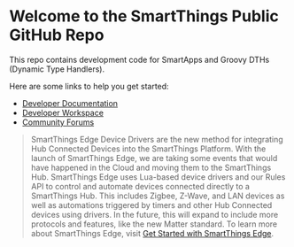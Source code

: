 # Welcome to the SmartThings Public GitHub Repo

This repo contains development code for SmartApps and Groovy DTHs (Dynamic Type Handlers).

Here are some links to help you get started:

* [Developer Documentation](https://developer-preview.smartthings.com)
* [Developer Workspace](https://smartthings.developer.samsung.com/workspace)
* [Community Forums](http://community.smartthings.com)

> SmartThings Edge Device Drivers are the new method for integrating Hub Connected Devices into the SmartThings Platform. With the launch of SmartThings Edge, we are taking some events that would have happened in the Cloud and moving them to the SmartThings Hub. SmartThings Edge uses Lua-based device drivers and our Rules API to control and automate devices connected directly to a SmartThings Hub. This includes Zigbee, Z-Wave, and LAN devices as well as automations triggered by timers and other Hub Connected devices using drivers. In the future, this will expand to include more protocols and features, like the new Matter standard.
> To learn more about SmartThings Edge, visit [Get Started with SmartThings Edge](https://developer-preview.smartthings.com/docs/devices/hub-connected/get-started).
    